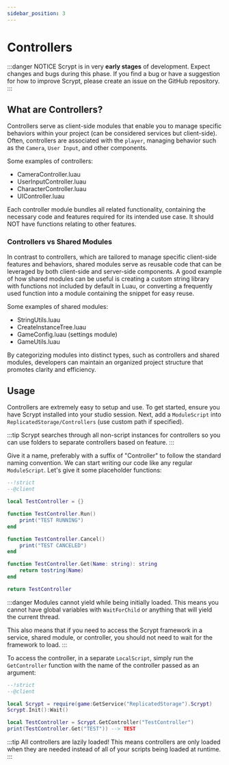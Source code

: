 ```yaml
---
sidebar_position: 3
---
```


# Controllers

:::danger NOTICE
Scrypt is in very **early stages** of development. Expect changes and bugs during this phase. If you find a bug or have a suggestion for how to improve Scrypt, please create an issue on the GitHub repository.
:::

## What are Controllers?
Controllers serve as client-side modules that enable you to manage specific behaviors within your project (can be considered services but client-side). Often, controllers are associated with the `player`, managing behavior such as the `Camera`, `User Input`, and other components.

Some examples of controllers:
* CameraController.luau
* UserInputController.luau
* CharacterController.luau
* UIController.luau

Each controller module bundles all related functionality, containing the necessary code and features required for its intended use case. It should NOT have functions relating to other features.

### Controllers vs Shared Modules
In contrast to controllers, which are tailored to manage specific client-side features and behaviors, shared modules serve as reusable code that can be leveraged by both client-side and server-side components. A good example of how shared modules can be useful is creating a custom string library with functions not included by default in Luau, or converting a frequently used function into a module containing the snippet for easy reuse.

Some examples of shared modules:
* StringUtils.luau
* CreateInstanceTree.luau
* GameConfig.luau (settings module)
* GameUtils.luau

By categorizing modules into distinct types, such as controllers and shared modules, developers can maintain an organized project structure that promotes clarity and efficiency.

## Usage
Controllers are extremely easy to setup and use. To get started, ensure you have Scrypt installed into your studio session. Next, add a `ModuleScript` into `ReplicatedStorage/Controllers` (use custom path if specified). 

:::tip
Scrypt searches through all non-script instances for controllers so you can use folders to separate controllers based on feature.
:::

Give it a name, preferably with a suffix of "Controller" to follow the standard naming convention. We can start writing our code like any regular `ModuleScript`. Let's give it some placeholder functions:

```lua
--!strict
--@client

local TestController = {}

function TestController.Run()
	print("TEST RUNNING")
end

function TestController.Cancel()
	print("TEST CANCELED")
end

function TestController.Get(Name: string): string
	return tostring(Name)
end

return TestController
```

:::danger
Modules cannot yield while being initially loaded. This means you cannot have global variables with `WaitForChild` or anything that will yield the current thread.

This also means that if you need to access the Scrypt framework in a service, shared module, or controller, you should not need to wait for the framework to load.
:::

To access the controller, in a separate `LocalScript`, simply run the `GetController` function with the name of the controller passed as an argument:
```lua
--!strict
--@client

local Scrypt = require(game:GetService("ReplicatedStorage").Scrypt)
Scrypt.Init():Wait()

local TestController = Scrypt.GetController("TestController")
print(TestController.Get("TEST")) --> TEST
```
:::tip
All controllers are lazily loaded! This means controllers are only loaded when they are needed instead of all of your scripts being loaded at runtime.
:::
